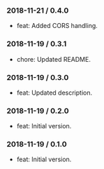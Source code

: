 ### 2018-11-21 / 0.4.0

* feat: Added CORS handling.

### 2018-11-19 / 0.3.1

* chore: Updated README.

### 2018-11-19 / 0.3.0

* feat: Updated description.

### 2018-11-19 / 0.2.0

- feat: Initial version.

### 2018-11-19 / 0.1.0

- feat: Initial version.
